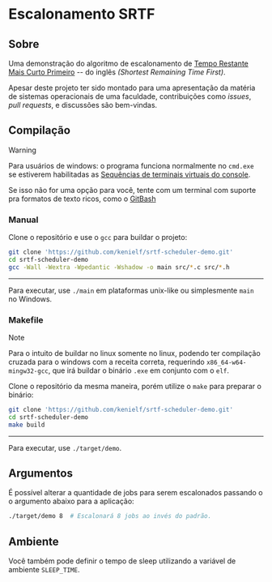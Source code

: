 # Escalonamento SRTF
## Sobre
Uma demonstração do algoritmo de escalonamento de 
[Tempo Restante Mais Curto Primeiro] -- do inglês *(Shortest Remaining Time First)*.

[Tempo Restante Mais Curto Primeiro]:
https://pt.wikipedia.org/wiki/Shortest_remaining_time (Tempo Restante Mais Curto Primeiro)

Apesar deste projeto ter sido montado para uma apresentação da matéria de 
sistemas operacionais de uma faculdade, contribuições como *issues*, 
*pull requests*, e discussões são bem-vindas.

## Compilação
> [!WARNING]
> Para usuários de windows: o programa funciona normalmente no `cmd.exe` se
> estiverem habilitadas as [Sequências de terminais virtuais do console].
>
> Se isso não for uma opção para você, tente com um terminal com suporte pra
> formatos de texto ricos, como o [GitBash]

[Sequências de terminais virtuais do console]:
https://learn.microsoft.com/pt-br/windows/console/console-virtual-terminal-sequences (Sequências de terminais virtuais do console)

[GitBash]:
https://gitforwindows.org/index.html (GitBash)


### Manual
Clone o repositório e use o `gcc` para buildar o projeto:
```bash
git clone 'https://github.com/kenielf/srtf-scheduler-demo.git'
cd srtf-scheduler-demo
gcc -Wall -Wextra -Wpedantic -Wshadow -o main src/*.c src/*.h
```

---
Para executar, use `./main` em plataformas unix-like ou simplesmente `main` no 
Windows.

### Makefile
> [!NOTE]
> Para o intuito de buildar no linux somente no linux, podendo ter compilação 
> cruzada para o windows com a receita correta, requerindo 
> `x86_64-w64-mingw32-gcc`, que irá buildar o binário `.exe` em conjunto com
> o `elf`.

Clone o repositório da mesma maneira, porém utilize o `make` para preparar o 
binário:
```bash
git clone 'https://github.com/kenielf/srtf-scheduler-demo.git'
cd srtf-scheduler-demo
make build
```

---
Para executar, use `./target/demo`.

## Argumentos
É possível alterar a quantidade de jobs para serem escalonados passando o 
o argumento abaixo para a aplicação:
```bash
./target/demo 8  # Escalonará 8 jobs ao invés do padrão.
```

## Ambiente
Você também pode definir o tempo de sleep utilizando a variável de ambiente `SLEEP_TIME`.

